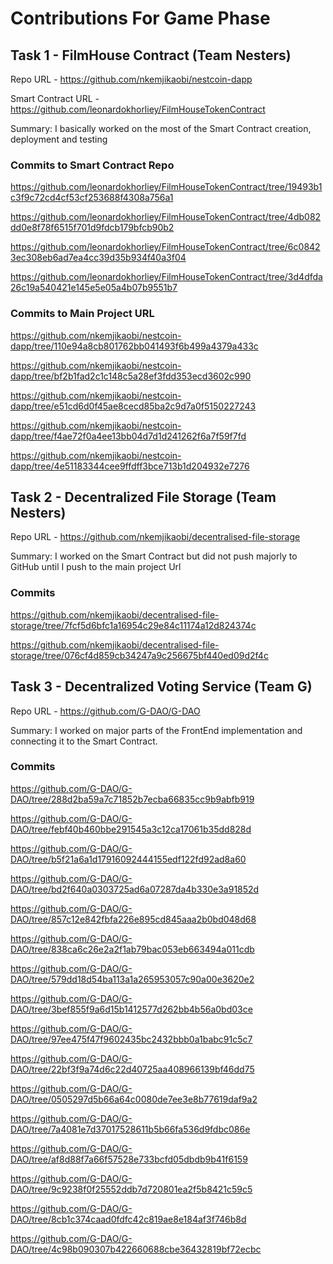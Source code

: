 # Contributions For Game Phase

## Task 1 - FilmHouse Contract (Team Nesters)

Repo URL -  https://github.com/nkemjikaobi/nestcoin-dapp

Smart Contract URL - https://github.com/leonardokhorliey/FilmHouseTokenContract

Summary: I basically worked on the most of the Smart Contract creation, deployment and testing

### Commits to Smart Contract Repo

https://github.com/leonardokhorliey/FilmHouseTokenContract/tree/19493b1c3f9c72cd4cf53cf253688f4308a756a1

https://github.com/leonardokhorliey/FilmHouseTokenContract/tree/4db082dd0e8f78f6515f701d9fdcb179bfcb90b2

https://github.com/leonardokhorliey/FilmHouseTokenContract/tree/6c08423ec308eb6ad7ea4cc39d35b934f40a3f04

https://github.com/leonardokhorliey/FilmHouseTokenContract/tree/3d4dfda26c19a540421e145e5e05a4b07b9551b7

### Commits to Main Project URL

https://github.com/nkemjikaobi/nestcoin-dapp/tree/110e94a8cb801762bb041493f6b499a4379a433c

https://github.com/nkemjikaobi/nestcoin-dapp/tree/bf2b1fad2c1c148c5a28ef3fdd353ecd3602c990

https://github.com/nkemjikaobi/nestcoin-dapp/tree/e51cd6d0f45ae8cecd85ba2c9d7a0f5150227243

https://github.com/nkemjikaobi/nestcoin-dapp/tree/f4ae72f0a4ee13bb04d7d1d241262f6a7f59f7fd

https://github.com/nkemjikaobi/nestcoin-dapp/tree/4e51183344cee9ffdff3bce713b1d204932e7276


## Task 2 - Decentralized File Storage (Team Nesters)

Repo URL -  https://github.com/nkemjikaobi/decentralised-file-storage

Summary: I worked on the Smart Contract but did not push majorly to GitHub until I push to the main project Url

### Commits

https://github.com/nkemjikaobi/decentralised-file-storage/tree/7fcf5d6bfc1a16954c29e84c11174a12d824374c

https://github.com/nkemjikaobi/decentralised-file-storage/tree/076cf4d859cb34247a9c256675bf440ed09d2f4c


## Task 3 - Decentralized Voting Service (Team G)

Repo URL -  https://github.com/G-DAO/G-DAO

Summary: I worked on major parts of the FrontEnd implementation and connecting it to the Smart Contract.

### Commits

https://github.com/G-DAO/G-DAO/tree/288d2ba59a7c71852b7ecba66835cc9b9abfb919

https://github.com/G-DAO/G-DAO/tree/febf40b460bbe291545a3c12ca17061b35dd828d

https://github.com/G-DAO/G-DAO/tree/b5f21a6a1d17916092444155edf122fd92ad8a60

https://github.com/G-DAO/G-DAO/tree/bd2f640a0303725ad6a07287da4b330e3a91852d

https://github.com/G-DAO/G-DAO/tree/857c12e842fbfa226e895cd845aaa2b0bd048d68

https://github.com/G-DAO/G-DAO/tree/838ca6c26e2a2f1ab79bac053eb663494a011cdb

https://github.com/G-DAO/G-DAO/tree/579dd18d54ba113a1a265953057c90a00e3620e2

https://github.com/G-DAO/G-DAO/tree/3bef855f9a6d15b1412577d262bb4b56a0bd03ce

https://github.com/G-DAO/G-DAO/tree/97ee475f47f9602435bc2432bbb0a1babc91c5c7

https://github.com/G-DAO/G-DAO/tree/22bf3f9a74d6c22d40725aa408966139bf46dd75

https://github.com/G-DAO/G-DAO/tree/0505297d5b66a64c0080de7ee3e8b77619daf9a2

https://github.com/G-DAO/G-DAO/tree/7a4081e7d37017528611b5b66fa536d9fdbc086e

https://github.com/G-DAO/G-DAO/tree/af8d88f7a66f57528e733bcfd05dbdb9b41f6159

https://github.com/G-DAO/G-DAO/tree/9c9238f0f25552ddb7d720801ea2f5b8421c59c5

https://github.com/G-DAO/G-DAO/tree/8cb1c374caad0fdfc42c819ae8e184af3f746b8d

https://github.com/G-DAO/G-DAO/tree/4c98b090307b422660688cbe36432819bf72ecbc


